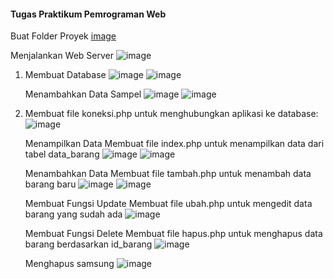 #### Tugas Praktikum Pemrograman Web

Buat Folder Proyek
[image](https://github.com/user-attachments/assets/8a7e3ecf-c757-4f6d-b709-624c237875d8)

Menjalankan Web Server 
![image](https://github.com/user-attachments/assets/650c6594-a0b3-4009-b6aa-bc97a146e0a5)

1. Membuat Database
   ![image](https://github.com/user-attachments/assets/a21a5597-d52e-4538-a34e-bb734d070b01)
   ![image](https://github.com/user-attachments/assets/34100a46-411a-4419-b875-aa4ce0f2bd0f)
   
   Menambahkan Data Sampel
   ![image](https://github.com/user-attachments/assets/ab04eb36-f058-466f-a494-101f1408bfa4)
   ![image](https://github.com/user-attachments/assets/941907e8-e53b-4b83-a219-8fa5f4bc422d)

3. Membuat file koneksi.php untuk menghubungkan aplikasi ke database:
   ![image](https://github.com/user-attachments/assets/ebd56506-a69d-4e63-bbc9-870937ecccec)

   Menampilkan Data
   Membuat file index.php untuk menampilkan data dari tabel data_barang
   ![image](https://github.com/user-attachments/assets/ef7f75bd-8d73-439d-b94a-ae36ae2005af)
   ![image](https://github.com/user-attachments/assets/8728b3fe-fd7f-4935-a143-276262f2bc06)

   Menambahkan Data
   Membuat file tambah.php untuk menambah data barang baru
   ![image](https://github.com/user-attachments/assets/a120a7fd-8f90-4a7c-87c2-5de65a6f699d)
   ![image](https://github.com/user-attachments/assets/ac7ce297-81c4-4a42-a672-8f7a2f4c389b)

   Membuat Fungsi Update
   Membuat file ubah.php untuk mengedit data barang yang sudah ada
   ![image](https://github.com/user-attachments/assets/708a59f4-d537-44b8-a596-e5ac63e31d60)

   Membuat Fungsi Delete 
   Membuat file hapus.php untuk menghapus data barang berdasarkan id_barang
   ![image](https://github.com/user-attachments/assets/b7e8cb0d-e4c9-491b-ac26-371d0d6f503c)

   Menghapus samsung
   ![image](https://github.com/user-attachments/assets/21ff4f3d-9d84-4594-86c6-2cd1755476df)

